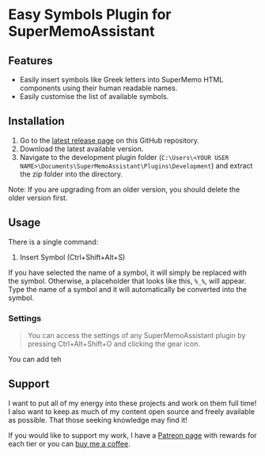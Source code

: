 # Easy Symbols Plugin for SuperMemoAssistant

## Features

- Easily insert symbols like Greek letters into SuperMemo HTML components using their human readable names.
- Easily customise the list of available symbols.

## Installation

1. Go to the [latest release page](https://github.com/bjsi/SuperMemoAssistant.Plugins.HtmlTables/releases/latest) on this GitHub repository.
2. Download the latest available version.
3. Navigate to the development plugin folder (`C:\Users\<YOUR USER NAME>\Documents\SuperMemoAssistant\Plugins\Development`) and extract the zip folder into the directory.

Note: If you are upgrading from an older version, you should delete the older version first.

## Usage

There is a single command:

1. Insert Symbol (Ctrl+Shift+Alt+S)

If you have selected the name of a symbol, it will simply be replaced with the symbol. Otherwise, a placeholder that looks like this, `%_%`, will appear. Type the name of a symbol and it will automatically be converted into the symbol.

### Settings

> You can access the settings of any SuperMemoAssistant plugin by pressing Ctrl+Alt+Shift+O and clicking the gear icon.

You can add teh 

## Support

I want to put all of my energy into these projects and work on them full time! I also want to keep as much of my content open source and freely available as possible. That those seeking knowledge may find it!

If you would like to support my work, I have a [Patreon page](https://www.patreon.com/experimental_learning) with rewards for each tier or you can [buy me a coffee](https://www.buymeacoffee.com/experilearning).
